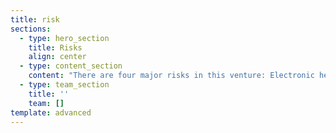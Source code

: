 ```yaml
---
title: risk
sections:
  - type: hero_section
    title: Risks
    align: center
  - type: content_section
    content: "There are four major risks in this venture: Electronic health record\n\n1. Financial Risks: Not able to collaborate with enough investors to complete and launch the project\n2. Operational Risks: Not having enough resources to complete the project before the deadline\n3. Information Risks: As the part of vision, of our venture is to secure our customers information. If there is any information breach it may risk the entire venture\n4. Technical Risks: Technical glitches like slow server, high usage of internet may frustrate the customers to not use the application.\n\n*  To manage risks, first we should properly Identify risks and plan for them.\n* Plan on how to resolve them.\n*  Monitor any risks that could become more critical over time like Technical performance of the website may decrease later in the venture due to increasing use of application.\n*  For\_risks that require a longer-term to solve, we should go for planned, and managed approach with risk action plans. If the impact of these long-term risk is not decreasing overtime, then a different action plan must be implemented.\n* Risk Management should become a cyclic activity for a venture to succeed"
  - type: team_section
    title: ''
    team: []
template: advanced
---
```

